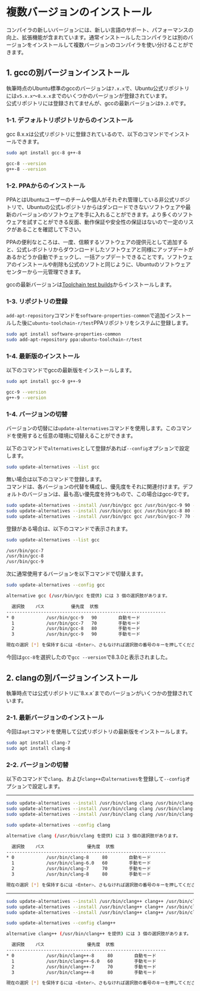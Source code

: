 # 複数バージョンのインストール

コンパイラの新しいバージョンには、新しい言語のサポート、パフォーマンスの向上、拡張機能が含まれています。通常インストールしたコンパイラとは別のバージョンをインストールして複数バージョンのコンパイラを使い分けることができます。

## 1. gccの別バージョンインストール

執筆時点のUbuntu標準のgccのバージョンは`7.x.x`で、Ubuntu公式リポジトリには`v5.x.x`～`8.x.x`までのいくつかのバージョンが登録されています。  \
公式リポジトリには登録されてませんが、gccの最新バージョンは`9.2.0`です。

### 1-1. デフォルトリポジトリからのインストール

gcc 8.x.xは公式リポジトリに登録されているので、以下のコマンドでインストールできます。

```bash
sudo apt install gcc-8 g++-8
```

```bash
gcc-8 --version
g++-8 --version
```

### 1-2. PPAからのインストール

PPAとはUbuntuユーザーのチームや個人がそれぞれ管理している非公式リポジトリで、Ubuntuの公式レポジトリからはダンロードできないソフトウェアや最新のバージョンのソフトウェアを手に入れることができます。より多くのソフトウェアを試すことができる反面、動作保証や安全性の保証はないので一定のリスクがあることを確認して下さい。

PPAの便利なところは、一度、信頼するソフトウェアの提供元として追加すると、公式レポジトリからダウンロードしたソフトウェアと同様にアップデートがあるかどうか自動でチェックし、一括アップデートできることです。ソフトウェアのインストールや削除も公式のソフトと同じように、Ubuntuのソフトウェアセンターから一元管理できます。

gccの最新バージョンは[Toolchain test builds](https://launchpad.net/~ubuntu-toolchain-r/+archive/ubuntu/test)からインストールします。

### 1-3. リポジトリの登録

`add-apt-repository`コマンドを`software-properties-common`で追加インストールした後に`ubuntu-toolchain-r/test`PPAリポジトリをシステムに登録します。

```bash
sudo apt install software-properties-common
sudo add-apt-repository ppa:ubuntu-toolchain-r/test
```

### 1-4. 最新版のインストール

以下のコマンドでgccの最新版をインストールします。

```bash
sudo apt install gcc-9 g++-9
```

```bash
gcc-9 --version
g++-9 --version
```

### 1-4. バージョンの切替

バージョンの切替には`update-alternatives`コマンドを使用します。このコマンドを使用すると任意の環境に切替えることができます。

以下のコマンドで`alternatives`として登録があれば`--config`オプションで設定します。

```bash
sudo update-alternatives --list gcc
```

無い場合は以下のコマンドで登録します。  \
コマンドは、各バージョンの代替を構成し、優先度をそれに関連付けます。デフォルトのバージョンは、最も高い優先度を持つもので、この場合はgcc-9です。

```bash
sudo update-alternatives --install /usr/bin/gcc gcc /usr/bin/gcc-9 90 --slave /usr/bin/g++ g++ /usr/bin/g++-9 --slave /usr/bin/gcov gcov /usr/bin/gcov-9
sudo update-alternatives --install /usr/bin/gcc gcc /usr/bin/gcc-8 80 --slave /usr/bin/g++ g++ /usr/bin/g++-8 --slave /usr/bin/gcov gcov /usr/bin/gcov-8
sudo update-alternatives --install /usr/bin/gcc gcc /usr/bin/gcc-7 70 --slave /usr/bin/g++ g++ /usr/bin/g++-7 --slave /usr/bin/gcov gcov /usr/bin/gcov-7
```

登録がある場合は、以下のコマンドで表示されます。

```bash
sudo update-alternatives --list gcc
```

```bash
/usr/bin/gcc-7
/usr/bin/gcc-8
/usr/bin/gcc-9
```

次に通常使用するバージョンを以下コマンドで切替えます。

```bash
sudo update-alternatives --config gcc
```

```bash
alternative gcc (/usr/bin/gcc を提供) には 3 個の選択肢があります。

  選択肢    パス          優先度  状態
------------------------------------------------------------
* 0            /usr/bin/gcc-9   90        自動モード
  1            /usr/bin/gcc-7   70        手動モード
  2            /usr/bin/gcc-8   80        手動モード
  3            /usr/bin/gcc-9   90        手動モード

現在の選択 [*] を保持するには <Enter>、さもなければ選択肢の番号のキーを押してください:
```

今回は`gcc-8`を選択したので`gcc --version`で8.3.0と表示されました。

## 2. clangの別バージョンインストール

執筆時点では公式リポジトリに'8.x.x`までのバージョンがいくつかの登録されています。

### 2-1. 最新バージョンのインストール

今回は`apt`コマンドを使用して公式リポジトリの最新版をインストールします。

```bash
sudo apt install clang-7
sudo apt install clang-8
```

### 2-2. バージョンの切替

以下のコマンドで`clang`、および`clang++`の`alternatives`を登録して`--config`オプションで設定します。

---

```bash
sudo update-alternatives --install /usr/bin/clang clang /usr/bin/clang-6.0 60
sudo update-alternatives --install /usr/bin/clang clang /usr/bin/clang-7 70
sudo update-alternatives --install /usr/bin/clang clang /usr/bin/clang-8 80
```

```bash
sudo update-alternatives --config clang
```

```bash
alternative clang (/usr/bin/clang を提供) には 3 個の選択肢があります。

  選択肢    パス                優先度  状態
------------------------------------------------------------
* 0            /usr/bin/clang-8     80        自動モード
  1            /usr/bin/clang-6.0   60        手動モード
  2            /usr/bin/clang-7     70        手動モード
  3            /usr/bin/clang-8     80        手動モード

現在の選択 [*] を保持するには <Enter>、さもなければ選択肢の番号のキーを押してください:
```

---

```bash
sudo update-alternatives --install /usr/bin/clang++ clang++ /usr/bin/clang++-6.0 60
sudo update-alternatives --install /usr/bin/clang++ clang++ /usr/bin/clang++-7 70
sudo update-alternatives --install /usr/bin/clang++ clang++ /usr/bin/clang++-8 80
```

```bash
sudo update-alternatives --config clang++
```

```bash
alternative clang++ (/usr/bin/clang++ を提供) には 3 個の選択肢があります。

  選択肢    パス                優先度  状態
------------------------------------------------------------
* 0            /usr/bin/clang++-8     80        自動モード
  1            /usr/bin/clang++-6.0   60        手動モード
  2            /usr/bin/clang++-7     70        手動モード
  3            /usr/bin/clang++-8     80        手動モード

現在の選択 [*] を保持するには <Enter>、さもなければ選択肢の番号のキーを押してください:
```
